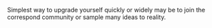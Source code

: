 Simplest way to upgrade yourself quickly or widely may be to join the correspond community or sample many ideas to reality.
